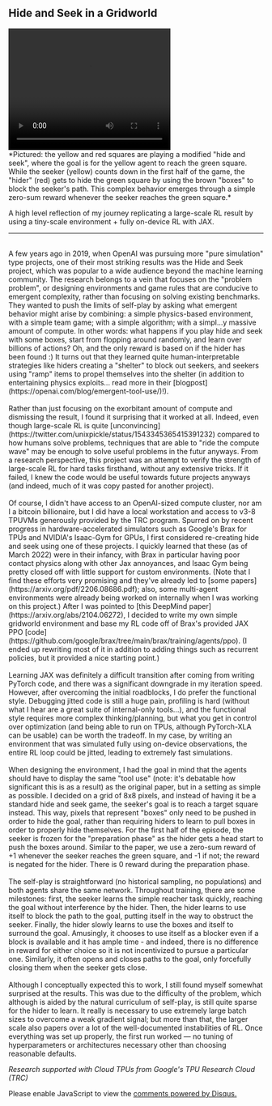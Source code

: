 ## Hide and Seek in a Gridworld
<video width="320" height="240" controls>
  <source src="/images/squares.mp4" type="video/mp4">
Your browser does not support the video tag.
</video>
<br>
*Pictured: the yellow and red squares are playing a modified "hide and seek", where the goal is for the yellow agent to reach the green square. While the seeker (yellow) counts down in the first half of the game, the "hider" (red) gets to hide the green square by using the brown "boxes" to block the seeker's path. This complex behavior emerges through a simple zero-sum reward whenever the seeker reaches the green square.*

A high level reflection of my journey replicating a large-scale RL result by using a tiny-scale environment + fully on-device RL with JAX. 
<br>
<hr/>
<br>
A few years ago in 2019, when OpenAI was pursuing more "pure simulation" type projects, one of their most striking results was the Hide and Seek project, which was popular to a wide audience beyond the machine learning community. The research belongs to a vein that focuses on the "problem problem", or designing environments and game rules that are conducive to emergent complexity, rather than focusing on solving existing benchmarks. They wanted to push the limits of self-play by asking what emergent behavior might arise by combining: a simple physics-based environment, with a simple team game; with a simple algorithm; with a simpl...y massive amount of compute. In other words: what happens if you play hide and seek with some boxes, start from flopping around randomly, and learn over billions of actions? Oh, and the only reward is based on if the hider has been found :) It turns out that they learned quite human-interpretable strategies like hiders creating a "shelter" to block out seekers, and seekers using "ramp" items to propel themselves into the shelter (in addition to entertaining physics exploits... read more in their [blogpost](https://openai.com/blog/emergent-tool-use/)!). 
<br>
<br>
Rather than just focusing on the exorbitant amount of compute and dismissing the result, I found it surprising that it worked at all. Indeed, even though large-scale RL is quite [unconvincing](https://twitter.com/unixpickle/status/1543345365415391232) compared to how humans solve problems, techniques that are able to "ride the compute wave" may be enough to solve useful problems in the futur anyways. From a research perspective, this project was an attempt to verify the strength of large-scale RL for hard tasks firsthand, without any extensive tricks. If it failed, I knew the code would be useful towards future projects anyways (and indeed, much of it was copy pasted for another project).
<br>
<br>
Of course, I didn't have access to an OpenAI-sized compute cluster, nor am I a bitcoin billionaire, but I did have a local workstation and access to v3-8 TPUVMs generously provided by the TRC program. Spurred on by recent progress in hardware-accelerated simulators such as Google's Brax for TPUs and NVIDIA's Isaac-Gym for GPUs, I first considered re-creating hide and seek using one of these projects. I quickly learned that these (as of March 2022) were in their infancy, with Brax in particular having poor contact physics along with other Jax annoyances, and Isaac Gym being pretty closed off with little support for custom environments. (Note that I find these efforts very promising and they've already led to [some papers](https://arxiv.org/pdf/2206.08686.pdf); also, some multi-agent environments were already being worked on internally when I was working on this project.) After I was pointed to [this DeepMind paper](https://arxiv.org/abs/2104.06272), I decided to write my own simple gridworld environment and base my RL code off of Brax's provided JAX PPO [code](https://github.com/google/brax/tree/main/brax/training/agents/ppo). (I ended up rewriting most of it in addition to adding things such as recurrent policies, but it provided a nice starting point.)
<br>
<br>
Learning JAX was definitely a difficult transition after coming from writing PyTorch code, and there was  a significant downgrade in my iteration speed. However, after overcoming the initial roadblocks, I do prefer the functional style. Debugging jitted code is still a huge pain, profiling is hard (without what I hear are a great suite of internal-only tools...), and the functional style requires more complex thinking/planning, but what you get in control over optimization (and being able to run on TPUs, although PyTorch-XLA can be usable) can be worth the tradeoff. In my case, by writing an environment that was simulated fully using on-device observations, the entire RL loop could be jitted, leading to extremely fast simulations.
<br>
<br>
When designing the environment, I had the goal in mind that the agents should have to display the same "tool use" (note: it's debatable how significant this is as a result) as the original paper, but in a setting as simple as possible. I decided on a grid of 8x8 pixels, and instead of having it be a standard hide and seek game, the seeker's goal is to reach a target square instead. This way, pixels that represent "boxes" only need to be pushed in order to hide the goal, rather than requiring hiders to learn to pull boxes in order to properly hide themselves. For the first half of the episode, the seeker is frozen for the "preparation phase" as the hider gets a head start to push the boxes around.  Similar to the paper, we use a zero-sum reward of +1 whenever the seeker reaches the green square, and -1 if not; the reward is negated for the hider. There is 0 reward during the preparation phase. 
<br>
<br>
The self-play is straightforward (no historical sampling, no populations) and both agents share the same network. Throughout training, there are some milestones: first, the seeker learns the simple reacher task quickly, reaching the goal without interference by the hider. Then, the hider learns to use itself to block the path to the goal, putting itself in the way to obstruct the seeker. Finally, the hider slowly learns to use the boxes and itself to surround the goal. Amusingly, it chooses to use itself as a blocker even if a block is available and it has ample time - and indeed, there is no difference in reward for either choice so it is not incentivized to pursue a particular one. Similarly, it often opens and closes paths to the goal, only forcefully closing them when the seeker gets close.
<br>
<br>
Although I conceptually expected this to work, I still found myself somewhat surprised at the results. This was due to the difficulty of the problem, which although is aided by the natural curriculum of self-play, is still quite sparse for the hider to learn. It really is necessary to use extremely large batch sizes to overcome a weak gradient signal; but more than that, the larger scale also papers over a lot of the well-documented instabilities of RL. Once everything was set up properly, the first run worked — no tuning of hyperparameters or architectures necessary other than choosing reasonable defaults.

*Research supported with Cloud TPUs from Google's TPU Research Cloud (TRC)*

<div id="disqus_thread"></div>
<script>
    /**
    *  RECOMMENDED CONFIGURATION VARIABLES: EDIT AND UNCOMMENT THE SECTION BELOW TO INSERT DYNAMIC VALUES FROM YOUR PLATFORM OR CMS.
    *  LEARN WHY DEFINING THESE VARIABLES IS IMPORTANT: https://disqus.com/admin/universalcode/#configuration-variables    */
    /*
    var disqus_config = function () {
    this.page.url = PAGE_URL;  // Replace PAGE_URL with your page's canonical URL variable
    this.page.identifier = PAGE_IDENTIFIER; // Replace PAGE_IDENTIFIER with your page's unique identifier variable
    };
    */
    (function() { // DON'T EDIT BELOW THIS LINE
    var d = document, s = d.createElement('script');
    s.src = 'https://bycn-github-io-2.disqus.com/embed.js';
    s.setAttribute('data-timestamp', +new Date());
    (d.head || d.body).appendChild(s);
    })();
</script>
<noscript>Please enable JavaScript to view the <a href="https://disqus.com/?ref_noscript">comments powered by Disqus.</a></noscript>